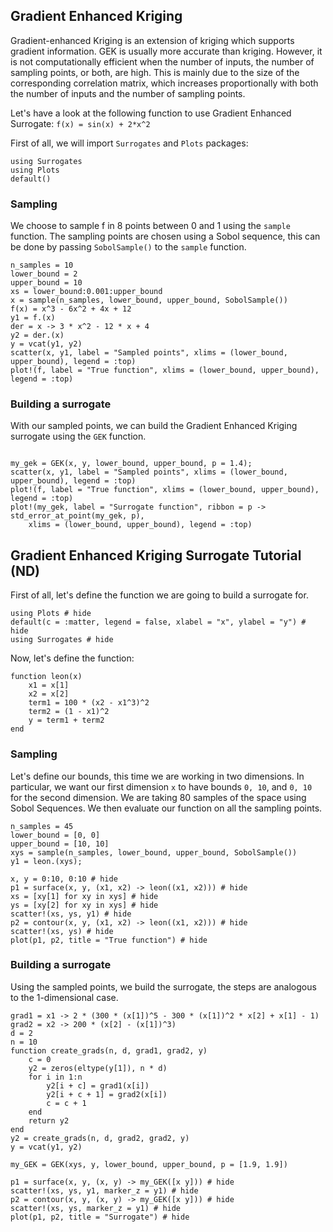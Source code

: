 ## Gradient Enhanced Kriging

Gradient-enhanced Kriging is an extension of kriging which supports gradient information. GEK is usually more accurate than kriging. However, it is not computationally efficient when the number of inputs, the number of sampling points, or both, are high. This is mainly due to the size of the corresponding correlation matrix, which increases proportionally with both the number of inputs and the number of sampling points.

Let's have a look at the following function to use Gradient Enhanced Surrogate:
``f(x) = sin(x) + 2*x^2``

First of all, we will import `Surrogates` and `Plots` packages:

```@example GEK1D
using Surrogates
using Plots
default()
```

### Sampling

We choose to sample f in 8 points between 0 and 1 using the `sample` function. The sampling points are chosen using a Sobol sequence, this can be done by passing `SobolSample()` to the `sample` function.

```@example GEK1D
n_samples = 10
lower_bound = 2
upper_bound = 10
xs = lower_bound:0.001:upper_bound
x = sample(n_samples, lower_bound, upper_bound, SobolSample())
f(x) = x^3 - 6x^2 + 4x + 12
y1 = f.(x)
der = x -> 3 * x^2 - 12 * x + 4
y2 = der.(x)
y = vcat(y1, y2)
scatter(x, y1, label = "Sampled points", xlims = (lower_bound, upper_bound), legend = :top)
plot!(f, label = "True function", xlims = (lower_bound, upper_bound), legend = :top)
```

### Building a surrogate

With our sampled points, we can build the Gradient Enhanced Kriging surrogate using the `GEK` function.

```@example GEK1D

my_gek = GEK(x, y, lower_bound, upper_bound, p = 1.4);
scatter(x, y1, label = "Sampled points", xlims = (lower_bound, upper_bound), legend = :top)
plot!(f, label = "True function", xlims = (lower_bound, upper_bound), legend = :top)
plot!(my_gek, label = "Surrogate function", ribbon = p -> std_error_at_point(my_gek, p),
    xlims = (lower_bound, upper_bound), legend = :top)
```

## Gradient Enhanced Kriging Surrogate Tutorial (ND)

First of all, let's define the function we are going to build a surrogate for.

```@example GEK_ND
using Plots # hide
default(c = :matter, legend = false, xlabel = "x", ylabel = "y") # hide
using Surrogates # hide
```

Now, let's define the function:

```@example GEK_ND
function leon(x)
    x1 = x[1]
    x2 = x[2]
    term1 = 100 * (x2 - x1^3)^2
    term2 = (1 - x1)^2
    y = term1 + term2
end
```

### Sampling

Let's define our bounds, this time we are working in two dimensions. In particular, we want our first dimension `x` to have bounds `0, 10`, and `0, 10` for the second dimension. We are taking 80 samples of the space using Sobol Sequences. We then evaluate our function on all the sampling points.

```@example GEK_ND
n_samples = 45
lower_bound = [0, 0]
upper_bound = [10, 10]
xys = sample(n_samples, lower_bound, upper_bound, SobolSample())
y1 = leon.(xys);
```

```@example GEK_ND
x, y = 0:10, 0:10 # hide
p1 = surface(x, y, (x1, x2) -> leon((x1, x2))) # hide
xs = [xy[1] for xy in xys] # hide
ys = [xy[2] for xy in xys] # hide
scatter!(xs, ys, y1) # hide
p2 = contour(x, y, (x1, x2) -> leon((x1, x2))) # hide
scatter!(xs, ys) # hide
plot(p1, p2, title = "True function") # hide
```

### Building a surrogate

Using the sampled points, we build the surrogate, the steps are analogous to the 1-dimensional case.

```@example GEK_ND
grad1 = x1 -> 2 * (300 * (x[1])^5 - 300 * (x[1])^2 * x[2] + x[1] - 1)
grad2 = x2 -> 200 * (x[2] - (x[1])^3)
d = 2
n = 10
function create_grads(n, d, grad1, grad2, y)
    c = 0
    y2 = zeros(eltype(y[1]), n * d)
    for i in 1:n
        y2[i + c] = grad1(x[i])
        y2[i + c + 1] = grad2(x[i])
        c = c + 1
    end
    return y2
end
y2 = create_grads(n, d, grad2, grad2, y)
y = vcat(y1, y2)
```

```@example GEK_ND
my_GEK = GEK(xys, y, lower_bound, upper_bound, p = [1.9, 1.9])
```

```@example GEK_ND
p1 = surface(x, y, (x, y) -> my_GEK([x y])) # hide
scatter!(xs, ys, y1, marker_z = y1) # hide
p2 = contour(x, y, (x, y) -> my_GEK([x y])) # hide
scatter!(xs, ys, marker_z = y1) # hide
plot(p1, p2, title = "Surrogate") # hide
```
